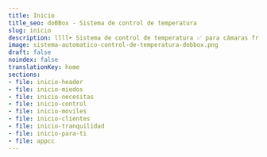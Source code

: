 ```yaml
---
title: Inicio
title_seo: doBBox - Sistema de control de temperatura
slug: inicio
description: llll➤ Sistema de control de temperatura ✅ para cámaras frigoríficas y de congelación, vitrinas, salas de elaboración, etc.
image: sistema-automatico-control-de-temperatura-dobbox.png
draft: false
noindex: false
translationKey: home
sections:
- file: inicio-header
- file: inicio-miedos
- file: inicio-necesitas
- file: inicio-control
- file: inicio-moviles
- file: inicio-clientes
- file: inicio-tranquilidad
- file: inicio-para-ti
- file: appcc
---
```

